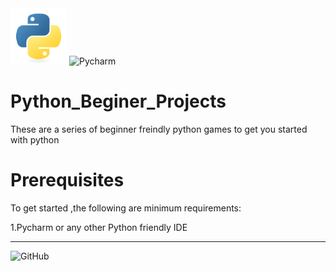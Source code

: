 
<div >
  <img  src = "https://github.com/devicons/devicon/blob/master/icons/python/python-original.svg" title="Python" alt="Python" width="90" height="90"/>
  <img src ="https://seeklogo.com/images/P/pycharm-logo-51B1427388-seeklogo.com.png" alt="Pycharm" width="100" height="100"/>
  </div>

# Python_Beginer_Projects

These are a series of beginner freindly python games to get you started with python 

# Prerequisites

To get started ,the following are minimum requirements:

1.Pycharm or any other Python friendly  IDE

---

<img alt="GitHub" src="https://img.shields.io/github/license/WahomeKezia/Python_Beginer_Projects">

